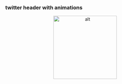 ### twitter header with animations

<p align="center">
<img width="200" src="/demo.jpeg" alt="alt"/>
</p>
